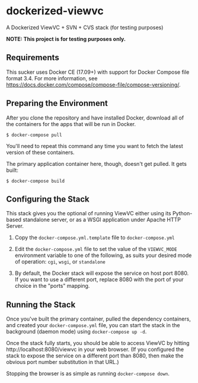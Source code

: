 dockerized-viewvc
=================

A Dockerized ViewVC + SVN + CVS stack (for testing purposes)

**NOTE: This project is for testing purposes only.**


Requirements
------------

This sucker uses Docker CE (17.09+) with support for Docker Compose
file format 3.4.  For more information, see
https://docs.docker.com/compose/compose-file/compose-versioning/.


Preparing the Environment
-------------------------

After you clone the repository and have installed Docker, download all
of the containers for the apps that will be run in Docker.

    $ docker-compose pull

You'll need to repeat this command any time you want to fetch the
latest version of these containers.

The primary application container here, though, doesn't get pulled.
It gets built:

    $ docker-compose build


Configuring the Stack
---------------------

This stack gives you the optional of running ViewVC either using its
Python-based standalone server, or as a WSGI application under Apache
HTTP Server.

1. Copy the `docker-compose.yml.template` file to `docker-compose.yml`

2. Edit the `docker-compose.yml` file to set the value of the
   `VIEWVC_MODE` environment variable to one of the following, as
   suits your desired mode of operation:  `cgi`, `wsgi`, or
   `standalone`

3. By default, the Docker stack will expose the service on host port
   8080.  If you want to use a different port, replace 8080 with the
   port of your choice in the "ports" mapping.


Running the Stack
-----------------

Once you've built the primary container, pulled the dependency
containers, and created your `docker-compose.yml` file, you can start
the stack in the background (daemon mode) using `docker-compose up
-d`.

Once the stack fully starts, you should be able to access ViewVC by
hitting http://localhost:8080/viewvc in your web browser.  (If you
configured the stack to expose the service on a different port than
8080, then make the obvious port number substitution in that URL.)

Stopping the browser is as simple as running `docker-compose down`.
